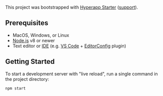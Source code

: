This project was bootstrapped with [Hyperapp Starter](https://github.com/frenzzy/hyperapp-starter)
([support](https://hyperappjs.herokuapp.com)).

## Prerequisites

- MacOS, Windows, or Linux
- [Node.js](https://nodejs.org/) v8 or newer
- Text editor or [IDE](https://en.wikipedia.org/wiki/IDE)
  (e.g. [VS Code](https://code.visualstudio.com/) +
  [EditorConfig](https://marketplace.visualstudio.com/items?itemName=EditorConfig.EditorConfig)
  plugin)

## Getting Started

To start a development server with "live reload", run a single command in the project directory:

```bash
npm start
```
